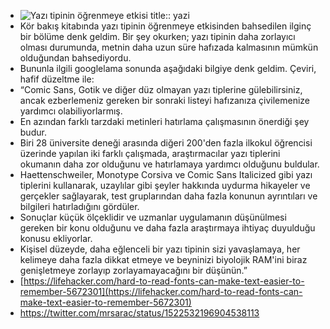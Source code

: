 - ![Yazı tipinin öğrenmeye etkisi](https://pbs.twimg.com/media/FSEe9reX0AES0u5?format=jpg&name=large)
  title:: yazi
- Kör bakış kitabında yazı tipinin öğrenmeye etkisinden bahsedilen ilginç bir bölüme denk geldim. Bir şey okurken; yazı tipinin daha zorlayıcı olması durumunda, metnin daha uzun süre hafızada kalmasının mümkün olduğundan bahsediyordu.
- Bununla ilgili googlelama sonunda aşağıdaki bilgiye denk geldim. Çeviri, hafif düzeltme ile:
- “Comic Sans, Gotik ve diğer düz olmayan yazı tiplerine gülebilirsiniz, ancak ezberlemeniz gereken bir sonraki listeyi hafızanıza çivilemenize yardımcı olabiliyorlarmış.
- En azından farklı tarzdaki metinleri hatırlama çalışmasının önerdiği şey budur.
- Biri 28 üniversite deneği arasında diğeri 200'den fazla ilkokul öğrencisi üzerinde yapılan iki farklı çalışmada, araştırmacılar yazı tiplerini okumanın daha zor olduğunu ve hatırlamaya yardımcı olduğunu buldular.
- Haettenschweiler, Monotype Corsiva ve Comic Sans Italicized gibi yazı tiplerini kullanarak, uzaylılar gibi şeyler hakkında uydurma hikayeler ve gerçekler sağlayarak, test gruplarından daha fazla konunun ayrıntıları ve bilgileri hatırladığını gördüler.
- Sonuçlar küçük ölçeklidir ve uzmanlar uygulamanın düşünülmesi gereken bir konu olduğunu ve daha fazla araştırmaya ihtiyaç duyulduğu konusu ekliyorlar.
- Kişisel düzeyde, daha eğlenceli bir yazı tipinin sizi yavaşlamaya, her kelimeye daha fazla dikkat etmeye ve beyninizi biyolojik RAM'ini biraz genişletmeye zorlayıp zorlayamayacağını bir düşünün.”
- [](https://lifehacker.com/hard-to-read-fonts-can-make-text-easier-to-remember-5672301)[https://lifehacker.com/hard-to-read-fonts-can-make-text-easier-to-remember-5672301](https://lifehacker.com/hard-to-read-fonts-can-make-text-easier-to-remember-5672301)
- https://twitter.com/mrsarac/status/1522532196904538113